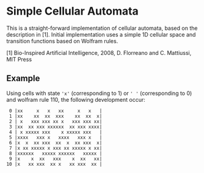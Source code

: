 # Simple Cellular Automata

This is a straight-forward implementation of cellular automata, based on the description in [1].
Initial implementation uses a simple 1D cellular space and transition functions based on Wolfram rules.

[1] Bio-Inspired Artificial Intelligence, 2008, D. Florreano and C. Mattiussi, MIT Press

## Example

Using cells with state `'x'` (corresponding to 1) or `' '` (corresponding to 0) and wolfram rule 110, the following development occur:

     0 |xx     x   x   xx     x   x   |
     1 |xx    xx  xx  xxx    xx  xx  x|
     2 | x   xxx xxx xx x   xxx xxx xx|
     3 |xx  xx xxx xxxxxx  xx xxx xxxx|
     4 | x xxxxx xxx    x xxxxx xxx   |
     5 |xxxx   xxx x   xxxx   xxx x   |
     6 |x  x  xx xxx  xx  x  xx xxx  x|
     7 |x xx xxxxx x xxx xx xxxxx x xx|
     8 |xxxxxx   xxxxx xxxxxx   xxxxx |
     9 |x    x  xx   xxx    x  xx   xx|
    10 |x   xx xxx  xx x   xx xxx  xx |
